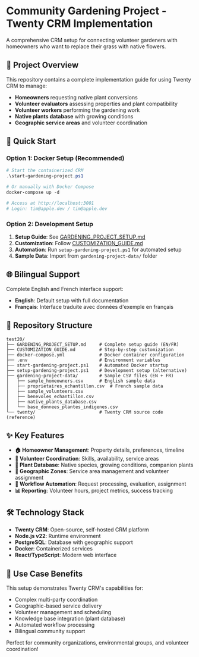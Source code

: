 # Community Gardening Project - Twenty CRM Implementation

A comprehensive CRM setup for connecting volunteer gardeners with homeowners who want to replace their grass with native flowers.

## 🌱 Project Overview

This repository contains a complete implementation guide for using Twenty CRM to manage:
- **Homeowners** requesting native plant conversions
- **Volunteer evaluators** assessing properties and plant compatibility  
- **Volunteer workers** performing the gardening work
- **Native plants database** with growing conditions
- **Geographic service areas** and volunteer coordination

## 🚀 Quick Start

### Option 1: Docker Setup (Recommended)
```powershell
# Start the containerized CRM
.\start-gardening-project.ps1

# Or manually with Docker Compose
docker-compose up -d

# Access at http://localhost:3001
# Login: tim@apple.dev / tim@apple.dev
```

### Option 2: Development Setup
1. **Setup Guide**: See [GARDENING_PROJECT_SETUP.md](GARDENING_PROJECT_SETUP.md)
2. **Customization**: Follow [CUSTOMIZATION_GUIDE.md](CUSTOMIZATION_GUIDE.md)
3. **Automation**: Run `setup-gardening-project.ps1` for automated setup
4. **Sample Data**: Import from `gardening-project-data/` folder

## 🌐 Bilingual Support

Complete English and French interface support:
- **English**: Default setup with full documentation
- **Français**: Interface traduite avec données d'exemple en français

## 📁 Repository Structure

```
test20/
├── GARDENING_PROJECT_SETUP.md     # Complete setup guide (EN/FR)
├── CUSTOMIZATION_GUIDE.md         # Step-by-step customization
├── docker-compose.yml             # Docker container configuration
├── .env                           # Environment variables
├── start-gardening-project.ps1    # Automated Docker startup
├── setup-gardening-project.ps1    # Development setup (alternative)
├── gardening-project-data/        # Sample CSV files (EN + FR)
│   ├── sample_homeowners.csv      # English sample data
│   ├── proprietaires_echantillon.csv  # French sample data
│   ├── sample_volunteers.csv
│   ├── benevoles_echantillon.csv
│   ├── native_plants_database.csv
│   └── base_donnees_plantes_indigenes.csv
└── twenty/                        # Twenty CRM source code (reference)
```

## ✨ Key Features

- **🏠 Homeowner Management**: Property details, preferences, timeline
- **👥 Volunteer Coordination**: Skills, availability, service areas  
- **🌿 Plant Database**: Native species, growing conditions, companion plants
- **📍 Geographic Zones**: Service area management and volunteer assignment
- **🔄 Workflow Automation**: Request processing, evaluation, assignment
- **📊 Reporting**: Volunteer hours, project metrics, success tracking

## 🛠 Technology Stack

- **Twenty CRM**: Open-source, self-hosted CRM platform
- **Node.js v22**: Runtime environment
- **PostgreSQL**: Database with geographic support
- **Docker**: Containerized services
- **React/TypeScript**: Modern web interface

## 🎯 Use Case Benefits

This setup demonstrates Twenty CRM's capabilities for:
- Complex multi-party coordination
- Geographic-based service delivery
- Volunteer management and scheduling
- Knowledge base integration (plant database)
- Automated workflow processing
- Bilingual community support

Perfect for community organizations, environmental groups, and volunteer coordination!
